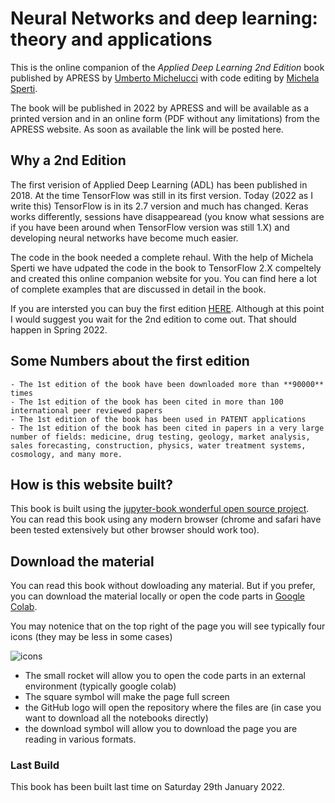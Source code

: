 # Neural Networks and deep learning: theory and applications

This is the online companion of the _Applied Deep Learning 2nd Edition_ book
published by APRESS by [Umberto Michelucci](mailto:umberto.michelucci@toelt.ai) with code editing by [Michela Sperti](mailto:michela.sperti@toelt.ai).

The book will be published in 2022 by APRESS and will be available as a printed version
and in an online form (PDF without any limitations) from the APRESS website. As
soon as available the link will be posted here.

## Why a 2nd Edition

The first verision of Applied Deep Learning (ADL) has been published in 2018. At the time TensorFlow was still in its first version. Today (2022 as I write this) TensorFlow is in its 2.7 version and much has changed. Keras works differently, sessions have disappearead (you know what sessions are if you have been around when TensorFlow version was still 1.X) and developing neural networks have become much easier.

The code in the book needed a complete rehaul. With the help of Michela Sperti we have udpated the code in the book to TensorFlow 2.X compeltely and created this online companion website for you. You can find here a lot of complete examples that are discussed in detail in the book.

If you are intersted you can buy the first edition [HERE](https://www.apress.com/gp/book/9781484237892). Although at this point I would suggest you wait for the 2nd edition to come out. That should happen in Spring 2022.

## Some Numbers about the first edition

```{admonition} Some Numbers about the 1st Edition
- The 1st edition of the book have been downloaded more than **90000** times
- The 1st edition of the book has been cited in more than 100 international peer reviewed papers
- The 1st edition of the book has been used in PATENT applications
- The 1st edition of the book has been cited in papers in a very large number of fields: medicine, drug testing, geology, market analysis, sales forecasting, construction, physics, water treatment systems, cosmology, and many more.
```

## How is this website built?

This book is built using
the [jupyter-book wonderful open source project](https://jupyterbook.org/intro.html).
You can read this book using any modern browser (chrome and safari have been tested extensively
but other browser should work too).

## Download the material

You can read this book without dowloading any material. But if you prefer, you can
download the material locally or open the code parts
in [Google Colab](https://colab.research.google.com).

You may notenice that on the top right of the page you will see
typically four icons (they may be less in some cases)

![icons](images/jb-icons.png)

- The small rocket will allow you to open the code parts in an external environment
(typically google colab)
- The square symbol will make the page full screen
- the GitHub logo will open the repository where the files are (in case you want to
    download all the notebooks directly)
- the download symbol will allow you to download the page you are reading in various
formats.

### Last Build

This book has been built last time on
Saturday 29th January 2022.
